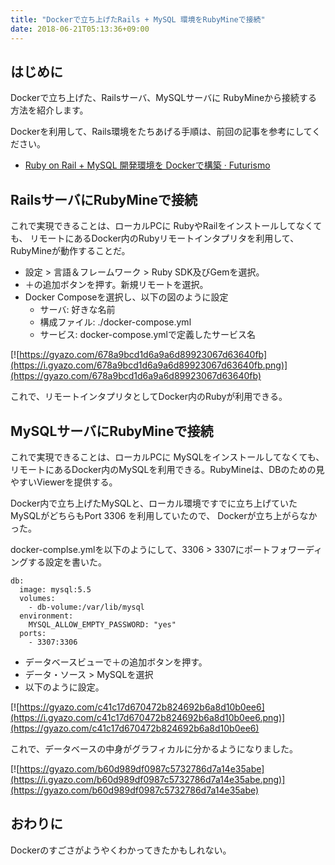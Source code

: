 ```yaml
---
title: "Dockerで立ち上げたRails + MySQL 環境をRubyMineで接続"
date: 2018-06-21T05:13:36+09:00
---
```


## はじめに
Dockerで立ち上げた、Railsサーバ、MySQLサーバに RubyMineから接続する方法を紹介します。

Dockerを利用して、Rails環境をたちあげる手順は、前回の記事を参考にしてください。

- [Ruby on Rail \+ MySQL 開発環境を Dockerで構築 · Futurismo](https://futurismo.biz/2018/06/docker-rails/)

## RailsサーバにRubyMineで接続
これで実現できることは、ローカルPCに RubyやRailをインストールしてなくても、
リモートにあるDocker内のRubyリモートインタプリタを利用して、RubyMineが動作することだ。

- 設定 > 言語＆フレームワーク > Ruby SDK及びGemを選択。
- ＋の追加ボタンを押す。新規リモートを選択。
- Docker Composeを選択し、以下の図のように設定
  - サーバ: 好きな名前
  - 構成ファイル: ./docker-compose.yml
  - サービス: docker-compose.ymlで定義したサービス名

[![https://gyazo.com/678a9bcd1d6a9a6d89923067d63640fb](https://i.gyazo.com/678a9bcd1d6a9a6d89923067d63640fb.png)](https://gyazo.com/678a9bcd1d6a9a6d89923067d63640fb)

これで、リモートインタプリタとしてDocker内のRubyが利用できる。

## MySQLサーバにRubyMineで接続
これで実現できることは、ローカルPCに MySQLをインストールしてなくても、
リモートにあるDocker内のMySQLを利用できる。RubyMineは、DBのための見やすいViewerを提供する。

Docker内で立ち上げたMySQLと、ローカル環境ですでに立ち上げていたMySQLがどちらもPort 3306 を利用していたので、
Dockerが立ち上がらなかった。

docker-complse.ymlを以下のようにして、3306 > 3307にポートフォワーディングする設定を書いた。

```
db:
  image: mysql:5.5
  volumes:
    - db-volume:/var/lib/mysql
  environment:
    MYSQL_ALLOW_EMPTY_PASSWORD: "yes"
  ports:
    - 3307:3306
```

- データベースビューで＋の追加ボタンを押す。
- データ・ソース > MySQLを選択
- 以下のように設定。

[![https://gyazo.com/c41c17d670472b824692b6a8d10b0ee6](https://i.gyazo.com/c41c17d670472b824692b6a8d10b0ee6.png)](https://gyazo.com/c41c17d670472b824692b6a8d10b0ee6)

これで、データベースの中身がグラフィカルに分かるようになりました。

[![https://gyazo.com/b60d989df0987c5732786d7a14e35abe](https://i.gyazo.com/b60d989df0987c5732786d7a14e35abe.png)](https://gyazo.com/b60d989df0987c5732786d7a14e35abe)

## おわりに
Dockerのすごさがようやくわかってきたかもしれない。
